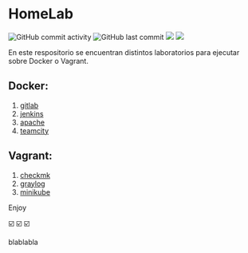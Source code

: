 # HomeLab

![GitHub commit activity](https://img.shields.io/github/commit-activity/w/aramirol/homelab?color=white&logo=github)
![GitHub last commit](https://img.shields.io/github/last-commit/aramirol/homelab?color=red&logo=git)
![](https://img.shields.io/badge/platform-docker-blue?logo=docker)
![](https://img.shields.io/badge/platform-vagrant-white?logo=vagrant)

En este respositorio se encuentran distintos laboratorios para ejecutar sobre Docker o Vagrant.

## Docker:
 1. [gitlab](gitlab)
 2. [jenkins](jenkins)
 3. [apache](apache)
 4. [teamcity](teamcity)

## Vagrant:
 1. [checkmk](checkmk)
 2. [graylog](graylog)
 3. [minikube](minikube)

Enjoy

:ballot_box_with_check: :ballot_box_with_check: :ballot_box_with_check:

blablabla
